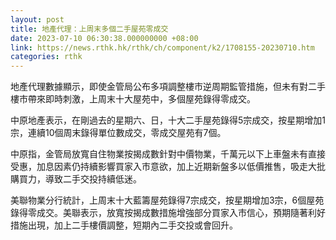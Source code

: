 ```yaml
---
layout: post
title: 地產代理：上周末多個二手屋苑零成交
date: 2023-07-10 06:30:38.000000000 +08:00
link: https://news.rthk.hk/rthk/ch/component/k2/1708155-20230710.htm
categories: rthk
---
```


地產代理數據顯示，即使金管局公布多項調整樓市逆周期監管措施，但未有對二手樓市帶來即時刺激，上周末十大屋苑中，多個屋苑錄得零成交。

中原地產表示，在剛過去的星期六、日，十大二手屋苑錄得5宗成交，按星期增加1宗，連續10個周末錄得單位數成交，零成交屋苑有7個。

中原指，金管局放寬自住物業按揭成數針對中價物業，千萬元以下上車盤未有直接受惠，加息因素仍持續影響買家入市意欲，加上近期新盤多以低價推售，吸走大批購買力，導致二手交投持續低迷。

美聯物業分行統計，上周末十大藍籌屋苑錄得7宗成交，按星期增加3宗，6個屋苑錄得零成交。美聯表示，放寬按揭成數措施增強部分買家入市信心，預期隨著利好措施出現，加上二手樓價調整，短期內二手交投或會回升。
